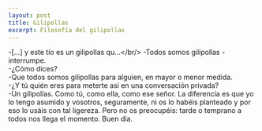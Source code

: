 ```yaml
---
layout: post
title: Gilipollas
excerpt: Filosofía del gilipollas
---
```


-[...] y este tío es un gilipollas qu...</br/>
-Todos somos gilipollas -interrumpe.<br/>
-¿Cómo dices?<br/>
-Que todos somos gilipollas para alguien, en mayor o menor medida.<br/>
-¿Y tú quién eres para meterte así en una conversación privada?<br/>
-Un gilipollas. Como tú, como ella, como ese señor. La diferencia es que yo lo tengo asumido y vosotros, seguramente, ni os lo habéis planteado y por eso lo usáis con tal ligereza. Pero no os preocupéis: tarde o temprano a todos nos llega el momento. Buen día.
